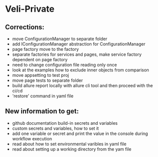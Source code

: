 # Veli-Private


## Corrections:

- move ConfigurationManager to separate folder
- add IConfigurationManager  abstraction for ConfigurationManager 
- page factory move to the factory
- separate factories for services and pages, make service factory dependent on page factory
- need to change configuration file reading only once
- look at the examples how to exclude inner objects from comparison
- move appsetting to test proj
- move page tests to separate folder
- build allure report locally with allure cli tool and then proceed with the ci/cd
- 'restore' command in yaml file


## New information to get: 

- github documentation build-in secrets and variables
- custom secrets and variables, how to set it 
- add one variable or secret and print the value in the console during workflow execution
- read about how to set environmental varibles in yaml file
- read about setting up a working directory from the yam file
